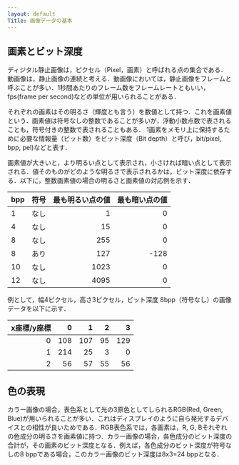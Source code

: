 ```yaml
---
layout: default
Title: 画像データの基本
---
```

## 画素とビット深度
ディジタル静止画像は，ピクセル（Pixel，画素）と呼ばれる点の集合である．動画像は，静止画像の連続と考える．動画像においては，静止画像をフレームと呼ぶことが多い．1秒間あたりのフレーム数をフレームレートともいい，fps(frame per second)などの単位が用いられることがある．

それぞれの画素はその明るさ（輝度とも言う）を数値として持つ．これを画素値という．画素値は符号なしの整数であることが多いが，浮動小数点数で表されることも，符号付きの整数で表されることもある．
1画素をメモリ上に保持するために必要な情報量（ビット数）をビット深度（Bit depth）と呼び，bit/pixel, bpp, pel)などと表す．

画素値が大きいと，より明るい点として表示され，小さければ暗い点として表示される．値そのものがどのような明るさで表示されるかは，ビット深度に依存する．以下に，整数画素値の場合の明るさと画素値の対応例を示す．

|bpp|符号|最も明るい点の値|最も暗い点の値|
|---|---|---:|---:|
|1|なし|1|0|
|4|なし|15|0|
|8|なし|255|0|
|8|あり|127|-128|
|10|なし|1023|0|
|12|なし|4095|0|

例として，幅4ピクセル，高さ3ピクセル，ビット深度 8bpp（符号なし）の画像データを以下に示す．

|x座標/y座標|0|1|2|3|
|---:|---:|---:|---:|---:|
|0|108|107|95|129|
|1|214|25|3|0|
|2|56|57|55|56|

## 色の表現
カラー画像の場合，表色系として光の3原色としてしられるRGB(Red, Green, Blue)が用いられることが多い．これはディスプレイのように自ら発光するデバイスとの相性が良いためである．RGB表色系では，各画素は，R, G, Bそれぞれの色成分の明るさを画素値に持つ．カラー画像の場合，各色成分のビット深度の合計が，その画素のビット深度となる．例えば，各色成分のビット深度が符号なしの8 bppである場合，このカラー画像のビット深度は8x3=24 bppとなる．
